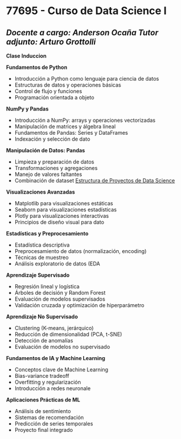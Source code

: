 
# 77695 - Curso de Data Science I 
_Docente a cargo: Anderson Ocaña_
_Tutor adjunto: Arturo Grottolli_
---

 **Clase Induccion**

 **Fundamentos de Python**
  - Introducción a Python como lenguaje para ciencia de datos
  - Estructuras de datos y operaciones básicas
  - Control de flujo y funciones
  - Programación orientada a objeto
 

 **NumPy y Pandas**
  - Introducción a NumPy: arrays y operaciones vectorizadas
  - Manipulación de matrices y álgebra lineal
  - Fundamentos de Pandas: Series y DataFrames
  - Indexación y selección de dato
 

 **Manipulación de Datos: Pandas**
  - Limpieza y preparación de datos
  - Transformaciones y agregaciones
  - Manejo de valores faltantes
  - Combinación de dataset
 [Estructura de Proyectos de Data Science](https://dev.to/luxdevhq/generic-folder-structure-for-your-machine-learning-projects-4coe)

 **Visualizaciones Avanzadas**
  - Matplotlib para visualizaciones estáticas
  - Seaborn para visualizaciones estadísticas
  - Plotly para visualizaciones interactivas
  - Principios de diseño visual para dato
 

 **Estadísticas y Preprocesamiento**
  - Estadística descriptiva
  - Preprocesamiento de datos (normalización, encoding)
  - Técnicas de muestreo
  - Análisis exploratorio de datos (EDA
 

 **Aprendizaje Supervisado**
  - Regresión lineal y logística
  - Árboles de decisión y Random Forest
  - Evaluación de modelos supervisados
  - Validación cruzada y optimización de hiperparámetro
 

 **Aprendizaje No Supervisado**
  - Clustering (K-means, jerárquico)
  - Reducción de dimensionalidad (PCA, t-SNE)
  - Detección de anomalías
  - Evaluación de modelos no supervisado
 

 **Fundamentos de IA y Machine Learning**
  - Conceptos clave de Machine Learning
  - Bias-variance tradeoff
  - Overfitting y regularización
  - Introducción a redes neuronale
 

 **Aplicaciones Prácticas de ML**
  - Análisis de sentimiento
  - Sistemas de recomendación
  - Predicción de series temporales
  - Proyecto final integrado
 
